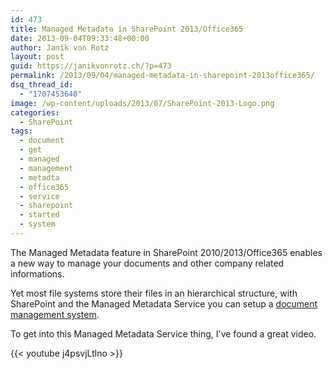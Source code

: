 ```yaml
---
id: 473
title: Managed Metadata in SharePoint 2013/Office365
date: 2013-09-04T09:33:48+00:00
author: Janik von Rotz
layout: post
guid: https://janikvonrotz.ch/?p=473
permalink: /2013/09/04/managed-metadata-in-sharepoint-2013office365/
dsq_thread_id:
  - "1707453640"
image: /wp-content/uploads/2013/07/SharePoint-2013-Logo.png
categories:
  - SharePoint
tags:
  - document
  - get
  - managed
  - management
  - metadta
  - office365
  - service
  - sharepoint
  - started
  - system
---
```

The Managed Metadata feature in SharePoint 2010/2013/Office365 enables a new way to manage your documents and other company related informations.

Yet most file systems store their files in an hierarchical structure, with SharePoint and the Managed Metadata Service you can setup a <a href="https://en.wikipedia.org/wiki/Document_management_system" target="_blank">document management system</a>.

To get into this Managed Metadata Service thing, I've found a great video.

{{< youtube j4psvjLtlno >}}